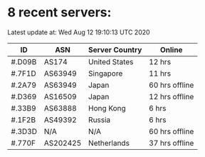 # 8 recent servers:

Latest update at: Wed Aug 12 19:10:13 UTC 2020

| ID | ASN | Server Country | Online |
| -- | --- | -------------- | ------ |
| #.D09B | AS174 | United States | 12 hrs |
| #.7F1D | AS63949 | Singapore | 11 hrs |
| #.2A79 | AS63949 | Japan | 60 hrs offline |
| #.D369 | AS16509 | Japan | 12 hrs offline |
| #.33B9 | AS63888 | Hong Kong | 6 hrs |
| #.1F2B | AS49392 | Russia | 6 hrs |
| #.3D3D | N/A | N/A | 60 hrs offline |
| #.770F | AS202425 | Netherlands | 37 hrs offline |

